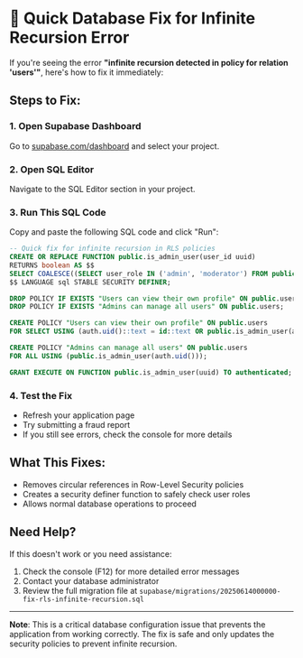 # 🚨 Quick Database Fix for Infinite Recursion Error

If you're seeing the error **"infinite recursion detected in policy for relation 'users'"**, here's how to fix it immediately:

## Steps to Fix:

### 1. Open Supabase Dashboard

Go to [supabase.com/dashboard](https://supabase.com/dashboard) and select your project.

### 2. Open SQL Editor

Navigate to the SQL Editor section in your project.

### 3. Run This SQL Code

Copy and paste the following SQL code and click "Run":

```sql
-- Quick fix for infinite recursion in RLS policies
CREATE OR REPLACE FUNCTION public.is_admin_user(user_id uuid)
RETURNS boolean AS $$
SELECT COALESCE((SELECT user_role IN ('admin', 'moderator') FROM public.users WHERE id = user_id), false);
$$ LANGUAGE sql STABLE SECURITY DEFINER;

DROP POLICY IF EXISTS "Users can view their own profile" ON public.users;
DROP POLICY IF EXISTS "Admins can manage all users" ON public.users;

CREATE POLICY "Users can view their own profile" ON public.users
FOR SELECT USING (auth.uid()::text = id::text OR public.is_admin_user(auth.uid()));

CREATE POLICY "Admins can manage all users" ON public.users
FOR ALL USING (public.is_admin_user(auth.uid()));

GRANT EXECUTE ON FUNCTION public.is_admin_user(uuid) TO authenticated;
```

### 4. Test the Fix

- Refresh your application page
- Try submitting a fraud report
- If you still see errors, check the console for more details

## What This Fixes:

- Removes circular references in Row-Level Security policies
- Creates a security definer function to safely check user roles
- Allows normal database operations to proceed

## Need Help?

If this doesn't work or you need assistance:

1. Check the console (F12) for more detailed error messages
2. Contact your database administrator
3. Review the full migration file at `supabase/migrations/20250614000000-fix-rls-infinite-recursion.sql`

---

**Note**: This is a critical database configuration issue that prevents the application from working correctly. The fix is safe and only updates the security policies to prevent infinite recursion.
